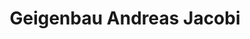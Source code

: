 ---
title: "Geigenbau Andreas Jacobi"
url: /geisenheim/geigenbau-andreas-jacobi/
shop: Instrumente
---